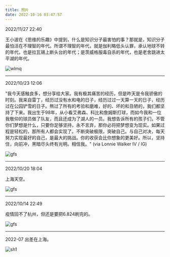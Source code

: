 ```yaml
---
title: 照片
date: 2022-10-16 03:47:57
---
```

2022/11/27 22:40

王小波在《思维的乐趣》中提到，什么是知识分子最害怕的事？那就是，知识分子最怕活在不理智的年代。所谓不理智的年代，就是伽利略低头认罪，承认地球不转的年代，也是拉瓦锡上断头台的年代；是茨威格服毒自杀的年代，也是老舍跳进太平湖的年代。

![wlmq](/images/photo/wlmq.jpeg)

---
2022/10/23 12:06


"我今天感触良多，想分享给大家。我有极其痛苦的经历，但是昨天是令我骄傲的时刻。我来自雷丁，经历过没有水和电的日子，经历过过一天算一天的日子，经历过在公园铲雪的日子。熬过了所有的考验和磨难，好的、坏的和丑陋的，我们都坚持了下来。我出生于98年，从小看艾弗森、科比和詹姆斯打球，而如今我和一位我敬仰的球员做了队友，而且还成为了湖人的一员。我想告诉所有的孩子们，不管你们梦想是什么，只要你足够坚持，永不言弃，那你必将把梦想变为现实。如果过程是轻松的，那所有人都会实现了。不断突破极限，突破自己。与自己对决，每天努力实现最好的自己，是最大的挑战。你的收获会比你想象的更美好。所以，坚持住，向前冲，黑暗尽头终有光明。相信我。"
(via Lonnie Walker IV / IG)

![gfs](/images/photo/lw.png)

---

2022/10/20 18:04

上海天空。


![gfs](/images/photo/xy.jpeg)

---

2022/10/14 22:49

疫情回不了杭州，但还是要把6.824刷完的。

 
![gfs](/images/gfs.jpeg)

---
2022-07 出差在上海。

![sh1](/images/sh1.jpeg)

